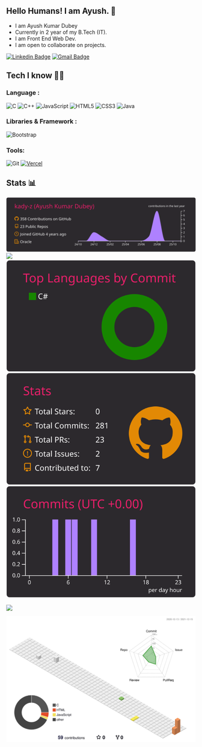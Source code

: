 ## Hello Humans! I am Ayush. 👋

- I am Ayush Kumar Dubey 
- Currently in 2 year of my B.Tech (IT). 
- I am Front End Web Dev. 
- I am open to collaborate on projects.


[![Linkedin Badge](https://img.shields.io/badge/-AyushKumarDubey-blue?style=flat-square&logo=Linkedin&logoColor=white&link=https://www.linkedin.com/in/ayushkudubey/)](https://www.linkedin.com/in/ayushkudubey/)
[![Gmail Badge](https://img.shields.io/badge/-Gmail-c14438?style=flat-square&logo=Gmail&logoColor=white&link=mailto:0051.ayush@gmail.com)](mailto:0051.ayush@gmail.com)

## Tech I know 👩‍💻 

### Language :

![C](https://img.shields.io/badge/-C-00599C?style=flat-square&logo=c)
![C++](https://img.shields.io/badge/-C++-00599C?style=flat-square&logo=c)
![JavaScript](https://img.shields.io/badge/-JavaScript-black?style=flat-square&logo=javascript)
![HTML5](https://img.shields.io/badge/-HTML5-E34F26?style=flat-square&logo=html5&logoColor=white)
![CSS3](https://img.shields.io/badge/-CSS3-1572B6?style=flat-square&logo=css3)
![Java](https://img.shields.io/badge/-java-E34A86?style=flat-square&logo=java)

### Libraries & Framework :

![Bootstrap](https://img.shields.io/badge/-Bootstrap-563D7C?style=flat-square&logo=bootstrap)

### Tools:

![Git](https://img.shields.io/badge/-Git-black?style=flat-square&logo=git)
<a href="#"><img alt="Vercel" src="https://img.shields.io/badge/Vercel%20-%23000000.svg?logo=vercel&logoColor=white"></a>


## Stats 📊

[![](https://raw.githubusercontent.com/kady-z/kady-z/main/profile-summary-card-output/monokai/0-profile-details.svg)](https://github.com/vn7n24fzkq/github-profile-summary-cards)
[![](https://raw.githubusercontent.com/kady-z/kady-z/main/profile-summary-card-output/monokai/1-repos-per-language.svg)](https://github.com/vn7n24fzkq/github-profile-summary-cards) [![](https://raw.githubusercontent.com/kady-z/kady-z/main/profile-summary-card-output/monokai/2-most-commit-language.svg)](https://github.com/vn7n24fzkq/github-profile-summary-cards)
[![](https://raw.githubusercontent.com/kady-z/kady-z/main/profile-summary-card-output/monokai/3-stats.svg)](https://github.com/vn7n24fzkq/github-profile-summary-cards) [![](https://raw.githubusercontent.com/kady-z/kady-z/main/profile-summary-card-output/monokai/4-productive-time.svg)](https://github.com/vn7n24fzkq/github-profile-summary-cards)
<p>
  <img align="center" src="https://github-readme-streak-stats.herokuapp.com/?user=kady-z&theme=dark">
</p>

![](./profile-3d-contrib/profile-season-animate.svg)

<!--START_SECTION:activity-->
<!--END_SECTION:activity-->
<!--START_SECTION:activity-->
